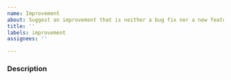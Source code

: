 ```yaml
---
name: Improvement
about: Suggest an improvement that is neither a bug fix nor a new feature
title: ''
labels: improvement
assignees: ''

---
```

### Description ###
<!-- Please describe your improvement suggestion below: -->

